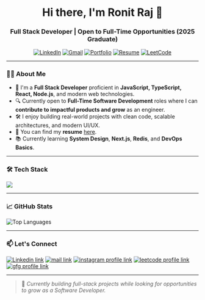 <h1 align="center">Hi there, I'm Ronit Raj 👋</h1>
<h3 align="center">Full Stack Developer | Open to Full-Time Opportunities (2025 Graduate)</h3>

<div align="center">
  
[![LinkedIn](https://img.shields.io/badge/LinkedIn-blue?style=flat&logo=linkedin)](https://linkedin.com/in/hashtagronit)
[![Gmail](https://img.shields.io/badge/Gmail-D14836?style=flat&logo=gmail&logoColor=white)](mailto:ronit9450@gmail.com)
[![Portfolio](https://img.shields.io/badge/Portfolio-000?style=flat&logo=vercel)](https://hashtagronit.github.io/ronny.dev/)
[![Resume](https://img.shields.io/badge/Resume-4285F4?style=flat&logo=google-drive&logoColor=white)](https://drive.google.com/file/d/105_o7Zcg_cTf5LOIfTeT8riBfAqdMmJM/view)
[![LeetCode](https://img.shields.io/badge/LeetCode-FFA116?style=flat&logo=leetcode&logoColor=white)](https://leetcode.com/ronit9450)

</div>

---

### 👨‍💻 About Me

- 💼 I'm a **Full Stack Developer** proficient in **JavaScript, TypeScript, React, Node.js**, and modern web technologies.
- 🔍 Currently open to **Full-Time Software Development** roles where I can **contribute to impactful products and grow** as an engineer.
- 🛠️ I enjoy building real-world projects with clean code, scalable architectures, and modern UI/UX.
- 📄 You can find my **resume** [here](https://drive.google.com/file/d/105_o7Zcg_cTf5LOIfTeT8riBfAqdMmJM/view).
- 📚 Currently learning **System Design**, **Next.js**, **Redis**, and **DevOps Basics**.

---

### 🛠️ Tech Stack

<p align="left">
  <img src="https://skillicons.dev/icons?i=html,css,tailwind,js,ts,react,nextjs,nodejs,express,postgres,mongodb,prisma,docker,git,github,vite,vercel,postman" />
</p>

---

### 📈 GitHub Stats

<p align="left">
  <img src="https://github-readme-stats.vercel.app/api/top-langs?username=hashtagronit&show_icons=true&locale=en&layout=compact" alt="Top Languages" />
</p>

---

### 📫 Let's Connect


[![Linkedin link](https://img.shields.io/badge/LinkedIn-0A66C2?style=for-the-badge&logo=linkedin&logoColor=white)](https://linkedin.com/in/hashtagronit)
[![mail link](https://img.shields.io/badge/Gmail-EA4335?style=for-the-badge&logo=gmail&logoColor=white)](mailto:ronit9450@gmail.com)
[![instagram profile link](https://img.shields.io/badge/Instagram-E4405F?style=for-the-badge&logo=instagram&logoColor=white)](https://instagram.com/hashtagronit)
[![leetcode profile link](https://img.shields.io/badge/LeetCode-FFA116?style=for-the-badge&logo=leetcode&logoColor=white)](https://leetcode.com/ronit9450)
[![gfg profile link](https://img.shields.io/badge/GeeksforGeeks-0F9D58?style=for-the-badge&logo=geeksforgeeks&logoColor=white)]((https://auth.geeksforgeeks.org/user/hashtagronit))


---

> 👀 *Currently building full-stack projects while looking for opportunities to grow as a Software Developer.*

